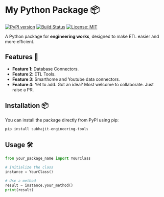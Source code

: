 # My Python Package 📦

[![PyPI version](https://badge.fury.io/py/subhajit-engineering-tools.svg)](https://badge.fury.io/py/subhajit-engineering-tools)
[![Build Status](https://travis-ci.com/subhajitss/subhajit-engineering-tools.svg?branch=main)](https://travis-ci.com/subhajitss/subhajit-engineering-tools)
[![License: MIT](https://img.shields.io/badge/License-MIT-yellow.svg)](https://opensource.org/licenses/MIT)

A Python package for **engineering works**, designed to make ETL easier and more efficient.

## Features 🚀

- **Feature 1**: Database Connectors.
- **Feature 2**: ETL Tools.
- **Feature 3**: Smarthome and Youtube data connectors.
- **Feature 4**: Yet to add. Got an idea? Most welcome to collaborate. Just raise a PR.

## Installation 📦

You can install the package directly from PyPI using pip:

```bash
pip install subhajit-engineering-tools
```

## Usage 🛠️

```python
from your_package_name import YourClass

# Initialize the class
instance = YourClass()

# Use a method
result = instance.your_method()
print(result)
```
